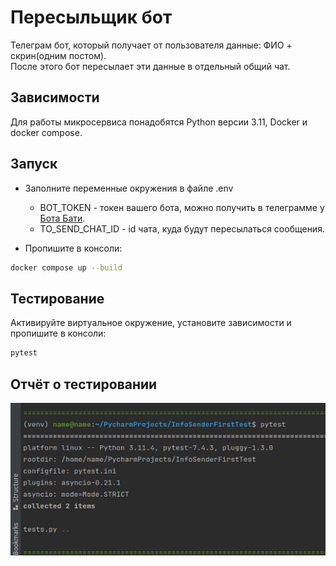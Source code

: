# Пересыльщик бот
Телеграм бот, который получает от пользователя данные: ФИО + скрин(одним постом).  
После этого бот пересылает эти данные в отдельный общий чат.


## Зависимости

Для работы микросервиса понадобятся Python версии 3.11, Docker и docker compose.


## Запуск
- Заполните переменные окружения в файле .env
    - BOT_TOKEN - токен вашего бота, можно получить в телеграмме у [Бота Бати](https://t.me/BotFather).
    - TO_SEND_CHAT_ID - id чата, куда будут пересылаться сообщения.


- Пропишите в консоли:
```bash
docker compose up --build
```

## Тестирование
Активируйте виртуальное окружение, установите зависимости и пропишите в консоли:
```bash
pytest
```

## Отчёт о тестировании

<img title="Test" alt="Test" src="test.jpg">